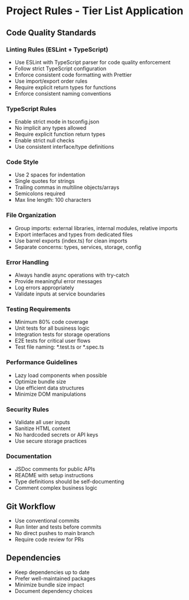 # Project Rules - Tier List Application

## Code Quality Standards

### Linting Rules (ESLint + TypeScript)
- Use ESLint with TypeScript parser for code quality enforcement
- Follow strict TypeScript configuration
- Enforce consistent code formatting with Prettier
- Use import/export order rules
- Require explicit return types for functions
- Enforce consistent naming conventions

### TypeScript Rules
- Enable strict mode in tsconfig.json
- No implicit any types allowed
- Require explicit function return types
- Enable strict null checks
- Use consistent interface/type definitions

### Code Style
- Use 2 spaces for indentation
- Single quotes for strings
- Trailing commas in multiline objects/arrays
- Semicolons required
- Max line length: 100 characters

### File Organization
- Group imports: external libraries, internal modules, relative imports
- Export interfaces and types from dedicated files
- Use barrel exports (index.ts) for clean imports
- Separate concerns: types, services, storage, config

### Error Handling
- Always handle async operations with try-catch
- Provide meaningful error messages
- Log errors appropriately
- Validate inputs at service boundaries

### Testing Requirements
- Minimum 80% code coverage
- Unit tests for all business logic
- Integration tests for storage operations
- E2E tests for critical user flows
- Test file naming: *.test.ts or *.spec.ts

### Performance Guidelines
- Lazy load components when possible
- Optimize bundle size
- Use efficient data structures
- Minimize DOM manipulations

### Security Rules
- Validate all user inputs
- Sanitize HTML content
- No hardcoded secrets or API keys
- Use secure storage practices

### Documentation
- JSDoc comments for public APIs
- README with setup instructions
- Type definitions should be self-documenting
- Comment complex business logic

## Git Workflow
- Use conventional commits
- Run linter and tests before commits
- No direct pushes to main branch
- Require code review for PRs

## Dependencies
- Keep dependencies up to date
- Prefer well-maintained packages
- Minimize bundle size impact
- Document dependency choices